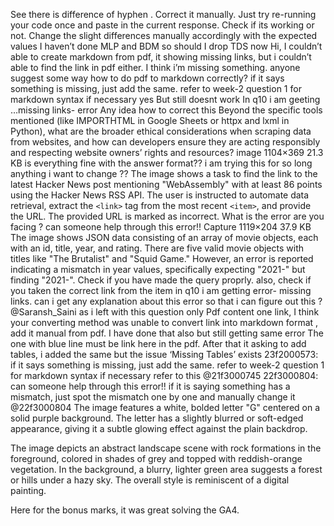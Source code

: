 See there is difference of hyphen . Correct it manually.
Just try re-running your code once and paste in the current response. Check if its working or not.
Change the slight differences manually accordingly with the expected values
I haven’t done MLP and BDM so should I drop TDS now
Hi, I couldn’t able to create markdown from pdf, it showing missing links, but i couldn’t able to find the link in pdf either. I think i’m missing something. anyone suggest some way how to do pdf to markdown correctly?
if it says something is missing, just add the same. refer to week-2 question 1 for markdown syntax if necessary
yes But still doesnt work
In q10 i am geeting …missing links- error Any idea how to correct this
Beyond the specific tools mentioned (like IMPORTHTML in Google Sheets or httpx and lxml in Python), what are the broader ethical considerations when scraping data from websites, and how can developers ensure they are acting responsibly and respecting website owners’ rights and resources?
image 1104×369 21.3 KB is everything fine with the answer format?? i am trying this for so long anything i want to change ??
The image shows a task to find the link to the latest Hacker News post mentioning "WebAssembly" with at least 86 points using the Hacker News RSS API. The user is instructed to automate data retrieval, extract the `<link>` tag from the most recent `<item>`, and provide the URL. The provided URL is marked as incorrect.
What is the error are you facing ?
can someone  help through this error!! Capture 1119×204 37.9 KB
The image shows JSON data consisting of an array of movie objects, each with an id, title, year, and rating. There are five valid movie objects with titles like "The Brutalist" and "Squid Game." However, an error is reported indicating a mismatch in year values, specifically expecting "2021-" but finding "2021-".
Check if you have made the query proprly. also, check if you taken the correct link from the item
in q10 i am getting error- missing links. can i get any explanation about this error so that i can figure out this ? @Saransh_Saini as i left with this question only
Pdf content one link, I think your converting method was unable to convert link into markdown format , add it manual from pdf.
I have done that also but still getting same error
The one with blue line must be link here in the pdf.
After that it asking to add tables, i added the same but the issue ‘Missing Tables’ exists
23f2000573: if it says something is missing, just add the same. refer to week-2 question 1 for markdown syntax if necessary refer to this @21f3000745 22f3000804: can someone help through this error!! if it is saying something has a mismatch, just spot the mismatch one by one and manually change it @22f3000804
The image features a white, bolded letter "G" centered on a solid purple background. The letter has a slightly blurred or soft-edged appearance, giving it a subtle glowing effect against the plain backdrop.

The image depicts an abstract landscape scene with rock formations in the foreground, colored in shades of grey and topped with reddish-orange vegetation. In the background, a blurry, lighter green area suggests a forest or hills under a hazy sky. The overall style is reminiscent of a digital painting.

Here for the bonus marks, it was great solving the GA4.
